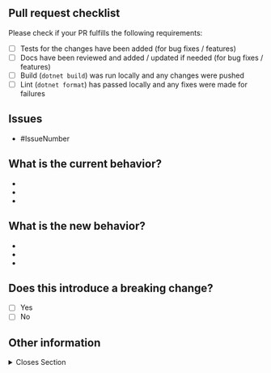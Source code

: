 ## Pull request checklist

Please check if your PR fulfills the following requirements:
- [ ] Tests for the changes have been added (for bug fixes / features)
- [ ] Docs have been reviewed and added / updated if needed (for bug fixes / features)
- [ ] Build (`dotnet build`) was run locally and any changes were pushed
- [ ] Lint (`dotnet format`) has passed locally and any fixes were made for failures

## Issues
<!-- Please list all linked issues for this PR, if none, please write the 2 above sections -->
- #IssueNumber

## What is the current behavior?
<!-- Please describe the current behavior that you are modifying, or if is linked to a relevant issue, just remove the section -->

-
-
-

## What is the new behavior?
<!-- Please describe the behavior or changes that are being added by this PR, or if is linked to a Feature/Task issue, just remove the section -->

-
-
-

## Does this introduce a breaking change?

- [ ] Yes
- [ ] No

<!-- If this introduces a breaking change, please describe the impact and migration path for existing applications below. -->


## Other information

<!-- Any other information that is important to this PR such as screenshots of how the component looks before and after the change. -->

<details>
  <summary>Closes Section</summary>
<!-- Plase list all linked issues this PR will close, if none remove the section (<details> attribute) -->
Closes #IssueNumber
</details>
